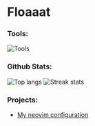 # Floaaat

### Tools:
![Tools](https://skillicons.dev/icons?i=python,lua,bash,sqlite,git,github,neovim,linux)

### Github Stats:
![Top langs](https://github-readme-stats.vercel.app/api/top-langs/?username=floaaat&layout=compact&theme=nord)
![Streak stats](https://github-readme-streak-stats.vercel.app/?user=floaaat&theme=nord)

### Projects:
- [My neovim configuration](https://github.com/floaaat/neovim-config)
